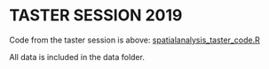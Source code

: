 # TASTER SESSION 2019

Code from the taster session is above: [spatialanalysis_taster_code.R](https://github.com/DanOlner/spatialanalysistastersession/blob/master/spatialanalysis_taster_code.R)

All data is included in the data folder.